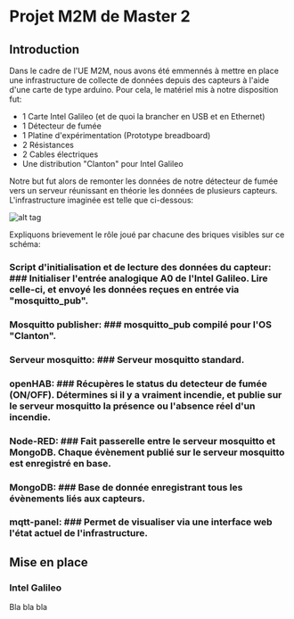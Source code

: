 # Projet M2M de Master 2 #

## Introduction ##
Dans le cadre de l'UE M2M, nous avons été emmennés à mettre en place une infrastructure de collecte de données depuis des capteurs à l'aide d'une carte de type arduino. Pour cela, le matériel mis à notre disposition fut:
* 1 Carte Intel Galileo (et de quoi la brancher en USB et en Ethernet)
* 1 Détecteur de fumée
* 1 Platine d'expérimentation (Prototype breadboard) 
* 2 Résistances
* 2 Cables électriques
* Une distribution "Clanton" pour Intel Galileo

Notre but fut alors de remonter les données de notre détecteur de fumée vers un serveur réunissant en théorie les données de plusieurs capteurs. L'infrastructure imaginée est telle que ci-dessous:

![alt tag](https://github.com/DevYourWorld/Master2-M2M/blob/master/infrastructure.png?raw=true)

Expliquons brievement le rôle joué par chacune des briques visibles sur ce schéma:
### Script d'initialisation et de lecture des données du capteur: ### Initialiser l'entrée analogique A0 de l'Intel Galileo. Lire celle-ci, et envoyé les données reçues en entrée via "mosquitto_pub".
### Mosquitto publisher: ### mosquitto_pub compilé pour l'OS "Clanton".
### Serveur mosquitto: ### Serveur mosquitto standard.
### openHAB: ### Récupères le status du detecteur de fumée (ON/OFF). Détermines si il y a vraiment incendie, et publie sur le serveur mosquitto la présence ou l'absence réel d'un incendie.
### Node-RED: ### Fait passerelle entre le serveur mosquitto et MongoDB. Chaque évènement publié sur le serveur mosquitto est enregistré en base.
### MongoDB: ### Base de donnée enregistrant tous les évènements liés aux capteurs.
### mqtt-panel: ### Permet de visualiser via une interface web l'état actuel de l'infrastructure.


## Mise en place ##
### Intel Galileo ###
Bla bla bla
